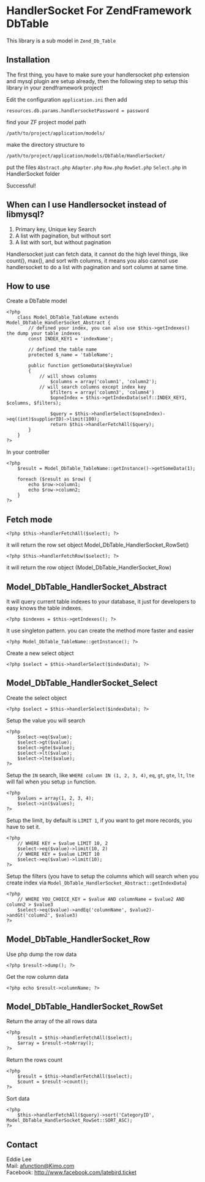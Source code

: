 HandlerSocket For ZendFramework DbTable
========================
This library is a sub model in `Zend_Db_Table`

Installation
-----------
The first thing, you have to make sure your handlersocket php extension and mysql plugin are setup already, then the following step to setup this library in your zendframework project!

Edit the configuration `application.ini` then add 

`resources.db.params.handlersocketPassword = password` 

find your ZF project model path 

`/path/to/project/application/models/`

make the directory structure to 

`/path/to/project/application/models/DbTable/HandlerSocket/`

put the files `Abstract.php` `Adapter.php` `Row.php` `RowSet.php` `Select.php` in HandlerSocket folder

Successful!

When can I use Handlersocket instead of libmysql?
----------
1. Primary key, Unique key Search
2. A list with pagination, but without sort
3. A list with sort, but without pagination

Handlersocket just can fetch data, it cannot do the high level things, like count(), max(), and sort with columns, it means you also cannot use handlersocket to do a list with pagination and sort column at same time.

How to use 
----------
Create a DbTable model
    
    <?php 
        class Model_DbTable_TableName extends Model_DbTable_HandlerSocket_Abstract {
            // defined your index, you can also use $this->getIndexes() the dump your table indexes
            const INDEX_KEY1 = 'indexName';
    
            // defined the table name
            protected $_name = 'tableName';
        
            public function getSomeData($keyValue)
            {
                // will shows columns
                    $columns = array('column1', 'column2');
                // will search columns except index key
                    $filters = array('column3', 'column4')
                    $opneIndex = $this->getIndexData(self::INDEX_KEY1, $columns, $filters);

                    $query = $this->handlerSelect($opneIndex)->eq((int)$supplierID)->limit(100);
                    return $this->handlerFetchAll($query);
            }
        }
    ?>
In your controller

    <?php 
        $result = Model_DbTable_TableName::getInstance()->getSomeData(1);

        foreach ($result as $row) {
            echo $row->column1;
            echo $row->column2;
        }
    ?>
Fetch mode
----------
    <?php $this->handlerFetchAll($select); ?>
it will return the row set object Model_DbTable_HandlerSocket_RowSet()

    <?php $this->handlerFetchRow($select); ?>
it will return the row object (Model_DbTable_HandlerSocket_Row)

Model_DbTable_HandlerSocket_Abstract 
---------
It will query current table indexes to your database, it just for developers to easy knows the table indexes.

    <?php $indexes = $this->getIndexes(); ?>

It use singleton pattern. you can create the method more faster and easier

    <?php Model_DbTable_TableName::getInstance(); ?>

Create a new select object 
    
    <?php $select = $this->handlerSelect($indexData); ?>

Model_DbTable_HandlerSocket_Select
----------
Create the select object
    
    <?php $select = $this->handlerSelect($indexData); ?>
    
Setup the value you will search

    <?php 
        $select->eq($value);
        $select->gt($value);
        $select->gte($value);
        $select->lt($value);
        $select->lte($value);
    ?>
Setup the `IN` search, like `WHERE column IN (1, 2, 3, 4)`, `eq`, `gt`, `gte`, `lt`, `lte` will fail when you setup `in` function.

    <?php
        $values = array(1, 2, 3, 4);
        $select->in($values);
    ?>
Setup the limit, by default is `LIMIT 1`, if you want to get more records, you have to set it.
    
    <?php
        // WHERE KEY = $value LIMIT 10, 2
        $select->eq($value)->limit(10, 2)
        // WHERE KEY = $value LIMIT 10
        $select->eq($value)->limit(10);
    ?>

Setup the filters (you have to setup the columns which will search when you create index via `Model_DbTable_HandlerSocket_Abstract::getIndexData`)

    <?php
        // WHERE YOU_CHOICE_KEY = $value AND columnName = $value2 AND column2 > $value3
        $select->eq($value)->andEq('columnName', $value2)->andGt('column2', $value3)
    ?>

Model_DbTable_HandlerSocket_Row 
---------
Use php dump the row data

    <?php $result->dump(); ?>

Get the row column data

    <?php echo $result->columnName; ?>

Model_DbTable_HandlerSocket_RowSet 
-------
Return the array of the all rows data

    <?php 
        $result = $this->handlerFetchAll($select); 
        $array = $result->toArray();
    ?>

Return the rows count 

    <?php
        $result = $this->handlerFetchAll($select);
        $count = $result->count();
    ?>

Sort data

    <?php
        $this->handlerFetchAll($query)->sort('CategoryID', Model_DbTable_HandlerSocket_RowSet::SORT_ASC);
    ?>

Contact
----------

Eddie Lee   
Mail: afunction@Kimo.com   
Facebook: http://www.facebook.com/latebird.ticket  

